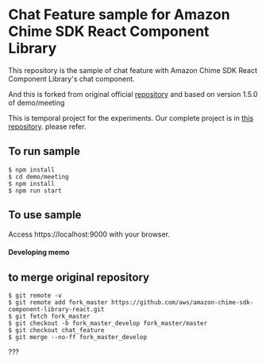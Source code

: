 # Chat Feature sample for Amazon Chime SDK React Component Library
This repository is the sample of chat feature with Amazon Chime SDK React Component Library's chat component.

And this is forked from original official [repository](https://github.com/aws/amazon-chime-sdk-component-library-react) and based on version 1.5.0 of demo/meeting


This is temporal project for the experiments.
Our complete project is in [this repository](https://github.com/w-okada/flect-chime-sdk-demo). please refer.


## To run sample
```
$ npm install
$ cd demo/meeting
$ npm install
$ npm run start
```

## To use sample
Access https://localhost:9000 with your browser.

#### Developing memo
## to merge original repository
```
$ git remote -v
$ git remote add fork_master https://github.com/aws/amazon-chime-sdk-component-library-react.git
$ git fetch fork_master
$ git checkout -b fork_master_develop fork_master/master
$ git checkout chat_feature
$ git merge --no-ff fork_master_develop
```
???
